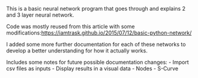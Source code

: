 This is a basic neural network program that goes through and explains 2 and 3 layer neural network.

Code was mostly reused from this article with some modifications:https://iamtrask.github.io/2015/07/12/basic-python-network/

I added some more further documentation for each of these networks to develop a better understanding for how it actually works.

Includes some notes for future possible documentation changes:
    - Import csv files as inputs
    - Display results in a visual data
        - Nodes
        - S-Curve